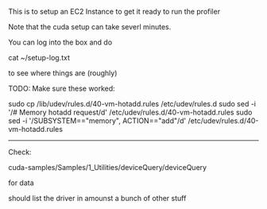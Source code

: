 This is to setup an EC2 Instance
to get it ready to run the profiler

Note that the cuda setup can
take severl minutes.

You can log into the box and do

cat ~/setup-log.txt

to see where things are (roughly)

TODO: Make sure these worked:

sudo cp /lib/udev/rules.d/40-vm-hotadd.rules /etc/udev/rules.d
sudo sed -i '/# Memory hotadd request/d' /etc/udev/rules.d/40-vm-hotadd.rules
sudo sed -i '/SUBSYSTEM=="memory", ACTION=="add"/d' /etc/udev/rules.d/40-vm-hotadd.rules


---

Check:

cuda-samples/Samples/1_Utilities/deviceQuery/deviceQuery

for data

should list the driver in amounst a bunch of other stuff





